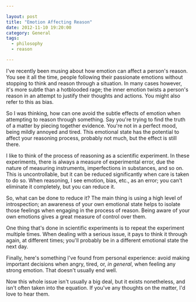 ```yaml
---

layout: post
title: "Emotion Affecting Reason"
date: 2012-11-10 19:20:00
category: General
tags:
  - philosophy
  - reason

---
```


I've recently been musing about how emotion can affect a person's reason. You see it all the time, people following their passionate emotions without stopping to think and reason through a situation. In many cases however, it's more subtle than a hotblooded rage; the inner emotion twists a person's reason in an attempt to justify their thoughts and actions. You might also refer to this as bias.

So I was thinking, how can one avoid the subtle effects of emotion when attempting to reason through something. Say you're trying to find the truth of a matter by piecing together evidence. You're not in a perfect mood, being mildly annoyed and tired. This emotional state has the potential to affect your reasoning process, probably not much, but the effect is still there.

I like to think of the process of reasoning as a scientific experiment. In these experiments, there is always a measure of experimental error, due the nature of measuring instruments, imperfections in substances, and so on. This is uncontrollable, but it can be reduced significantly when care is taken to do so. When reasoning, I see emotion, bias, etc., as an error; you can't eliminate it completely, but you can reduce it.

So, what can be done to reduce it? The main thing is using a high level of introspection; an awareness of your own emotional state helps to isolate those feelings when engaging in the process of reason. Being aware of your own emotions gives a great measure of control over them.

One thing that's done in scientific experiments is to repeat the experiment multiple times. When dealing with a serious issue, it pays to think it through again, at different times; you'll probably be in a different emotional state the next day.

Finally, here's something I've found from personal experience: avoid making important decisions when angry, tired, or, _in general_, when feeling any strong emotion. That doesn't usually end well.

Now this whole issue isn't usually a big deal, but it exists nonetheless, and isn't often taken into the equation. If you've any thoughts on the matter, I'd love to hear them.
